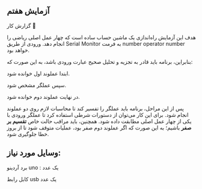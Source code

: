 آزمایش هفتم
---
گزارش کار 🧮

هدف این آزمایش راه‌اندازی یک ماشین حساب ساده است که چهار عمل اصلی ریاضی را انجام دهد. ورودی از طریق Serial Monitor به فرمت number operator number خواهد بود. 

بنابراین، برنامه باید قادر به تجزیه و تحلیل صحیح عبارت ورودی باشد، به این صورت که:

ابتدا عملوند اول خوانده شود.

سپس عملگر مشخص شود.

در نهایت عملوند دوم خوانده شود.

پس از این مراحل، برنامه باید عملگر را تفسیر کند تا محاسبات لازم روی دو عملوند انجام شود. برای این کار می‌توان از دستورات شرطی استفاده کرد تا عملگر ورودی با یکی از چهار عمل اصلی مطابقت داده شود. همچنین، باید مراقب حالت خاص **تقسیم بر صفر** باشیم؛ به این صورت که اگر عملوند دوم صفر بود، عملیات متوقف شود تا از بروز خطا جلوگیری شود.

**وسایل مورد نیاز:**
---

برد آردینو uno : یک عدد

کابل رابط usb یک عدد
